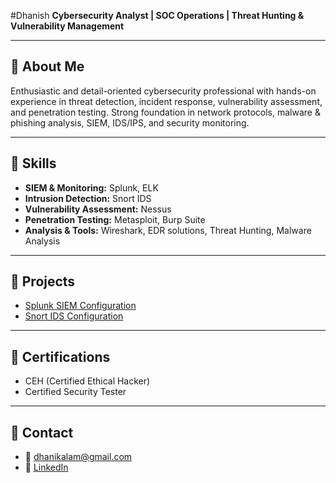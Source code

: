 #Dhanish
**Cybersecurity Analyst | SOC Operations | Threat Hunting & Vulnerability Management**

---

## 🔹 About Me
Enthusiastic and detail-oriented cybersecurity professional with hands-on experience in threat detection, incident response, vulnerability assessment, and penetration testing. Strong foundation in network protocols, malware & phishing analysis, SIEM, IDS/IPS, and security monitoring.

---

## 🔹 Skills
- **SIEM & Monitoring:** Splunk, ELK  
- **Intrusion Detection:** Snort IDS  
- **Vulnerability Assessment:** Nessus  
- **Penetration Testing:** Metasploit, Burp Suite  
- **Analysis & Tools:** Wireshark, EDR solutions, Threat Hunting, Malware Analysis  

---

## 🔹 Projects
- [Splunk SIEM Configuration](https://github.com/Dhanish/Splunk-SIEM-Configuration)  
- [Snort IDS Configuration](https://github.com/Dhanish/Snort-IDS-Configuration)  

---

## 🔹 Certifications
- CEH (Certified Ethical Hacker)  
- Certified Security Tester  

---

## 🔹 Contact
- 📧 dhanikalam@gmail.com  
- 🔗 [LinkedIn](https://www.linkedin.com/in/muhammed-dhanish-590a8a282)
